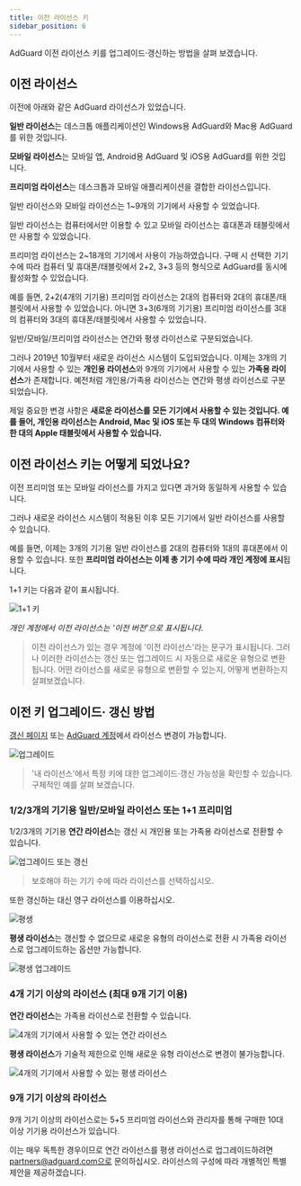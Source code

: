 ```yaml
---
title: 이전 라이선스 키
sidebar_position: 6
---
```


AdGuard 이전 라이선스 키를 업그레이드·갱신하는 방법을 살펴 보겠습니다.

## 이전 라이선스

이전에 아래와 같은 AdGuard 라이선스가 있었습니다.

**일반 라이선스**는 데스크톱 애플리케이션인 Windows용 AdGuard와 Mac용 AdGuard를 위한 것입니다.

**모바일 라이선스**는 모바일 앱, Android용 AdGuard 및 iOS용 AdGuard를 위한 것입니다.

**프리미엄 라이선스**는 데스크톱과 모바일 애플리케이션을 결합한 라이선스입니다.

일반 라이선스와 모바일 라이선스는 1~9개의 기기에서 사용할 수 있었습니다.

일반 라이선스는 컴퓨터에서만 이용할 수 있고 모바일 라이선스는 휴대폰과 태블릿에서만 사용할 수 있었습니다.

프리미엄 라이선스는 2~18개의 기기에서 사용이 가능하였습니다. 구매 시 선택한 기기 수에 따라 컴퓨터 및 휴대폰/태블릿에서 2+2, 3+3 등의 형식으로 AdGuard를 동시에 활성화할 수 있었습니다.

예를 들면, 2+2(4개의 기기용) 프리미엄 라이선스는 2대의 컴퓨터와 2대의 휴대폰/태블릿에서 사용할 수 있었습니다. 아니면 3+3(6개의 기기용) 프리미엄 라이선스를 3대의 컴퓨터와 3대의 휴대폰/태블릿에서 사용할 수 있었습니다.

일반/모바일/프리미엄 라이선스는 연간와 평생 라이선스로 구분되었습니다.

그러나 2019년 10월부터 새로운 라이선스 시스템이 도입되었습니다. 이제는 3개의 기기에서 사용할 수 있는 **개인용 라이선스**와 9개의 기기에서 사용할 수 있는 **가족용 라이선스**가 존재합니다. 예전처럼 개인용/가족용 라이선스는 연간와 평생 라이선스로 구분되었습니다.

제일 중요한 변경 사항은 **새로운 라이선스를 모든 기기에서 사용할 수 있는 것입니다. 예를 들어, 개인용 라이선스는 Android, Mac 및 iOS 또는 두 대의 Windows 컴퓨터와 한 대의 Apple 태블릿에서 사용할 수 있습니다.**

## 이전 라이선스 키는 어떻게 되었나요?

이전 프리미엄 또는 모바일 라이선스를 가지고 있다면 과거와 동일하게 사용할 수 있습니다.

그러나 새로운 라이선스 시스템이 적용된 이후 모든 기기에서 일반 라이선스를 사용할 수 있습니다.

예를 들면, 이제는 3개의 기기용 일반 라이선스를 2대의 컴퓨터와 1대의 휴대폰에서 이용할 수 있습니다. 또한 **프리미엄 라이선스는 이제 총 기기 수에 따라 개인 계정에 표시**됩니다.

1+1 키는 다음과 같이 표시됩니다.

![1+1 키](https://cdn.adtidy.org/public/Adguard/kb/newscreenshots/En/General/legacy-licenses/1.outdatedlicenses_en.png)

*개인 계정에서 이전 라이선스는 '이전 버전’으로 표시됩니다.*
> 이전 라이선스가 있는 경우 계정에 '이전 라이선스'라는 문구가 표시됩니다. 그러나 이러한 라이선스는 갱신 또는 업그레이드 시 자동으로 새로운 유형으로 변환됩니다. 어떤 라이선스를 새로운 유형으로 변환할 수 있는지, 어떻게 변환하는지 살펴보겠습니다.

## 이전 키 업그레이드· 갱신 방법

[갱신 페이지](https://adguard.com/renew.html) 또는 [AdGuard 계정](https://my.adguard.com/main.html)에서 라이선스 변경이 가능합니다.

![업그레이드](https://cdn.adtidy.org/public/Adguard/kb/newscreenshots/En/General/legacy-licenses/2.switch_en.png)
> '내 라이선스'에서 특정 키에 대한 업그레이드·갱신 가능성을 확인할 수 있습니다. 구체적인 예를 살펴 보겠습니다.

### 1/2/3개의 기기용 일반/모바일 라이선스 또는 1+1 프리미엄

1/2/3개의 기기용 **연간 라이선스**는 갱신 시 개인용 또는 가족용 라이선스로 전환할 수 있습니다.

![업그레이드 또는 갱신](https://cdn.adtidy.org/public/Adguard/kb/newscreenshots/En/General/legacy-licenses/3.yearly_en.png)
> 보호해야 하는 기기 수에 따라 라이선스를 선택하십시오.

또한 갱신하는 대신 영구 라이선스를 이용하십시오.

![평생](https://cdn.adtidy.org/public/Adguard/kb/newscreenshots/En/General/legacy-licenses/4.lifetime_en.png)

**평생 라이선스**는 갱신할 수 없으므로 새로운 유형의 라이선스로 전환 시 가족용 라이선스로 업그레이드하는 옵션만 가능합니다.

![평생 업그레이드](https://cdn.adtidy.org/public/Adguard/kb/newscreenshots/En/General/legacy-licenses/5.lifetimeupgrade_en.png)

### 4개 기기 이상의 라이선스 (최대 9개 기기 이용)

**연간 라이선스**는 가족용 라이선스로 전환할 수 있습니다.

![4개의 기기에서 사용할 수 있는 연간 라이선스](https://cdn.adtidy.org/public/Adguard/kb/newscreenshots/En/General/legacy-licenses/6.yearly4+devices_en.png)

**평생 라이선스**가 기술적 제한으로 인해 새로운 유형 라이선스로 변경이 불가능합니다.

![4개의 기기에서 사용할 수 있는 평생 라이선스](https://cdn.adtidy.org/public/Adguard/kb/newscreenshots/En/General/legacy-licenses/7.lifetime4+devices_en.png)

### 9개 기기 이상의 라이선스

9개 기기 이상의 라이선스로는 5+5 프리미엄 라이선스와 관리자를 통해 구매한 10대 이상 기기용 라이선스가 있습니다.

이는 매우 독특한 경우이므로 연간 라이선스를 평생 라이선스로 업그레이드하려면 partners@adguard.com으로 문의하십시오. 라이선스의 구성에 따라 개별적인 특별 제안을 제공하겠습니다.
